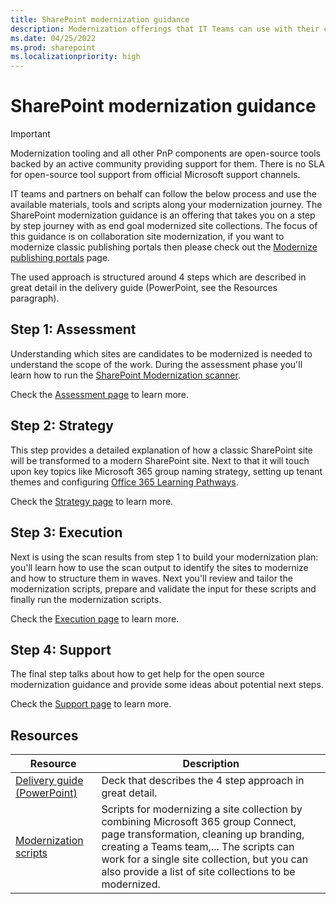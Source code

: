 ```yaml
---
title: SharePoint modernization guidance
description: Modernization offerings that IT Teams can use with their customers
ms.date: 04/25/2022
ms.prod: sharepoint
ms.localizationpriority: high
---
```


# SharePoint modernization guidance

> [!IMPORTANT]
> Modernization tooling and all other PnP components are open-source tools backed by an active community providing support for them. There is no SLA for open-source tool support from official Microsoft support channels.

IT teams and partners on behalf can follow the below process and use the available materials, tools and scripts along your modernization journey. The SharePoint modernization guidance is an offering that takes you on a step by step journey with as end goal modernized site collections. The focus of this guidance is on collaboration site modernization, if you want to modernize classic publishing portals then please check out the [Modernize publishing portals](modernize-publishing-portal.md) page.

The used approach is structured around 4 steps which are described in great detail in the delivery guide (PowerPoint, see the Resources paragraph).

## Step 1: Assessment

Understanding which sites are candidates to be modernized is needed to understand the scope of the work. During the assessment phase you'll learn how to run the [SharePoint Modernization scanner](https://aka.ms/sppnp-modernizationscanner).

Check the [Assessment page](modernize-guidance-assessment.md) to learn more.

## Step 2: Strategy

This step provides a detailed explanation of how a classic SharePoint site will be transformed to a modern SharePoint site. Next to that it will touch upon key topics like Microsoft 365 group naming strategy, setting up tenant themes and configuring [Office 365 Learning Pathways](https://aka.ms/learningpathways).

Check the [Strategy page](modernize-guidance-strategy.md) to learn more.

## Step 3: Execution

Next is using the scan results from step 1 to build your modernization plan: you'll learn how to use the scan output to identify the sites to modernize and how to structure them in waves. Next you'll review and tailor the modernization scripts, prepare and validate the input for these scripts and finally run the modernization scripts.

Check the [Execution page](modernize-guidance-execution.md) to learn more.

## Step 4: Support

The final step talks about how to get help for the open source modernization guidance and provide some ideas about potential next steps.

Check the [Support page](modernize-guidance-support.md) to learn more.

## Resources

Resource | Description
---------|------------
[Delivery guide (PowerPoint)](https://github.com/SharePoint/sp-dev-modernization/blob/dev/Modernization%20partner%20guidance/Microsoft%20Teamwork%20Transformation%20Delivery%20Guide.pptx?raw=true) | Deck that describes the 4 step approach in great detail.
[Modernization scripts](https://aka.ms/sppnp-modernization-sitecollectionscripts) | Scripts for modernizing a site collection by combining Microsoft 365 group Connect, page transformation, cleaning up branding, creating a Teams team,... The scripts can work for a single site collection, but you can also provide a list of site collections to be modernized.
